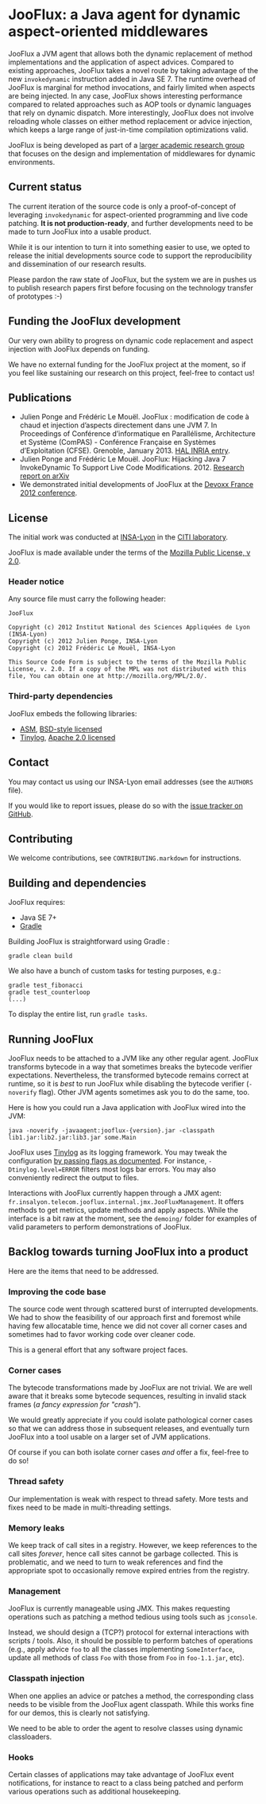 # JooFlux: a Java agent for dynamic aspect-oriented middlewares

JooFlux a JVM agent that allows both the dynamic replacement of method implementations and the
application of aspect advices. Compared to existing approaches, JooFlux takes a novel route by
taking advantage of the new `invokedynamic` instruction added in Java SE 7. The runtime overhead of
JooFlux is marginal for method invocations, and fairly limited when aspects are being injected. In
any case, JooFlux shows interesting performance compared to related approaches such as AOP tools or
dynamic languages that rely on dynamic dispatch. More interestingly, JooFlux does not involve
reloading whole classes on either method replacement or advice injection, which keeps a large range
of just-in-time compilation optimizations valid.

JooFlux is being developed as part of a [larger academic research group](http://dynamid.citi-lab.fr/)
that focuses on the design and implementation of middlewares for dynamic environments.

## Current status

The current iteration of the source code is only a proof-of-concept of leveraging `invokedynamic`
for aspect-oriented programming and live code patching. **It is not production-ready**, and
further developments need to be made to turn JooFlux into a usable product.

While it is our intention to turn it into something easier to use, we opted to release the initial
developments source code to support the reproducibility and dissemination of our research results.

Please pardon the raw state of JooFlux, but the system we are in pushes us to publish research papers
first before focusing on the technology transfer of prototypes :-)

## Funding the JooFlux development

Our very own ability to progress on dynamic code replacement and aspect injection with JooFlux
depends on funding.

We have no external funding for the JooFlux project at the moment, so if you feel like sustaining
our research on this project, feel-free to contact us!

## Publications

* Julien Ponge and Frédéric Le Mouël. JooFlux : modification de code à chaud et injection d’aspects
  directement dans une JVM 7. In Proceedings of Conférence d’informatique en Parallélisme, Architecture
  et Système (ComPAS) - Conférence Française en Systèmes d’Exploitation (CFSE). Grenoble, January 2013.
  [HAL INRIA entry](http://hal.inria.fr/hal-00759402).
* Julien Ponge and Frédéric Le Mouël. JooFlux: Hijacking Java 7 InvokeDynamic To Support Live Code Modifications. 2012. [Research report on arXiv](http://fr.arxiv.org/abs/1210.1039)
* We demonstrated initial developments of JooFlux at the [Devoxx France 2012 conference](http://www.devoxx.fr/).

## License

The initial work was conducted at [INSA-Lyon](http://www.insa-lyon.fr/) in the
[CITI laboratory](http://www.citi-lab.fr/).

JooFlux is made available under the terms of the
[Mozilla Public License, v 2.0](http://mozilla.org/MPL/2.0/).

### Header notice

Any source file must carry the following header:

    JooFlux
    
    Copyright (c) 2012 Institut National des Sciences Appliquées de Lyon (INSA-Lyon)
    Copyright (c) 2012 Julien Ponge, INSA-Lyon
    Copyright (c) 2012 Frédéric Le Mouël, INSA-Lyon

    This Source Code Form is subject to the terms of the Mozilla Public
    License, v. 2.0. If a copy of the MPL was not distributed with this
    file, You can obtain one at http://mozilla.org/MPL/2.0/.

### Third-party dependencies

JooFlux embeds the following libraries:

* [ASM](http://asm.ow2.org/), [BSD-style licensed](http://asm.ow2.org/license.html)
* [Tinylog](http://www.tinylog.org/), [Apache 2.0 licensed](http://www.tinylog.org/license)

## Contact

You may contact us using our INSA-Lyon email addresses (see the `AUTHORS` file).

If you would like to report issues, please do so with the
[issue tracker on GitHub](https://github.com/dynamid/jooflux/issues).

## Contributing

We welcome contributions, see `CONTRIBUTING.markdown` for instructions.

## Building and dependencies

JooFlux requires:

* Java SE 7+
* [Gradle](https://www.gradle.org/)

Building JooFlux is straightforward using Gradle :

    gradle clean build

We also have a bunch of custom tasks for testing purposes, e.g.:

    gradle test_fibonacci
    gradle test_counterloop
    (...)

To display the entire list, run `gradle tasks`.

## Running JooFlux

JooFlux needs to be attached to a JVM like any other regular agent. JooFlux transforms bytecode
in a way that sometimes breaks the bytecode verifier expectations. Nevertheless, the transformed
bytecode remains correct at runtime, so it is *best* to run JooFlux while disabling the bytecode
verifier (`-noverify` flag). Other JVM agents sometimes ask you to do the same, too.

Here is how you could run a Java application with JooFlux wired into the JVM:

    java -noverify -javaagent:jooflux-{version}.jar -classpath lib1.jar:lib2.jar:lib3.jar some.Main

JooFlux uses [Tinylog](http://www.tinylog.org) as its logging framework. You may tweak the configuration
[by passing flags as documented](http://www.tinylog.org/user-manual). For instance, `-Dtinylog.level=ERROR`
filters most logs bar errors. You may also conveniently redirect the output to files.

Interactions with JooFlux currently happen through a JMX agent:
`fr.insalyon.telecom.jooflux.internal.jmx.JooFluxManagement`. It offers methods to get metrics,
update methods and apply aspects. While the interface is a bit raw at the moment, see the `demoing/`
folder for examples of valid parameters to perform demonstrations of JooFlux.
    
## Backlog towards turning JooFlux into a product

Here are the items that need to be addressed.

### Improving the code base

The source code went through scattered burst of interrupted developments. We had to show the
feasibility of our approach first and foremost while having few allocatable time, hence we did not
cover all corner cases and sometimes had to favor working code over cleaner code.

This is a general effort that any software project faces.

### Corner cases

The bytecode transformations made by JooFlux are not trivial. We are well aware that it breaks
some bytecode sequences, resulting in invalid stack frames (*a fancy expression for "crash"*).

We would greatly appreciate if you could isolate pathological corner cases so that we can
address those in subsequent releases, and eventually turn JooFlux into a tool usable on a larger
set of JVM applications.

Of course if you can both isolate corner cases *and* offer a fix, feel-free to do so!

### Thread safety

Our implementation is weak with respect to thread safety. More tests and fixes need to be made
in multi-threading settings.

### Memory leaks

We keep track of call sites in a registry. However, we keep references to the call sites *forever*,
hence call sites cannot be garbage collected. This is problematic, and we need to turn to weak
references and find the appropriate spot to occasionally remove expired entries from the registry.

### Management

JooFlux is currently manageable using JMX. This makes requesting operations such as patching
a method tedious using tools such as `jconsole`.

Instead, we should design a (TCP?) protocol for external interactions with scripts / tools.
Also, it should be possible to perform batches of operations (e.g., apply advice `foo` to all
the classes implementing `SomeInterface`, update all methods of class `Foo` with those from
`Foo` in `foo-1.1.jar`, etc).

### Classpath injection

When one applies an advice or patches a method, the corresponding class needs to be visible from
the JooFlux agent classpath. While this works fine for our demos, this is clearly not satisfying.

We need to be able to order the agent to resolve classes using dynamic classloaders.

### Hooks

Certain classes of applications may take advantage of JooFlux event notifications, for instance
to react to a class being patched and perform various operations such as additional housekeeping.

